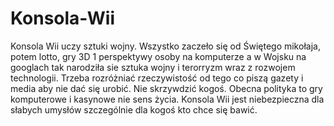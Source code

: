 # Konsola-Wii
Konsola Wii uczy sztuki wojny. 
Wszystko zaczeło się od Świętego mikołaja, potem lotto, gry 3D 1 perspektywy osoby na komputerze a w Wojsku na googlach tak narodziła sie sztuka wojny i terorryzm wraz z rozwojem technologii. 
Trzeba rozróżniać rzeczywistość od tego co piszą gazety i media aby nie dać się urobić. Nie skrzywdzić kogoś. Obecna polityka to gry komputerowe i kasynowe nie sens życia. 
Konsola Wii jest niebezpieczna dla słabych umysłów szczególnie dla kogoś kto chce się bawić. 
